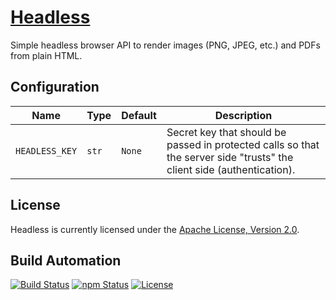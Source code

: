 # [Headless](https://headless.hive.pt)

Simple headless browser API to render images (PNG, JPEG, etc.) and PDFs from plain HTML.

## Configuration

| Name | Type | Default | Description |
| ----- | ----- | ----- | ----- |
| `HEADLESS_KEY` | `str` | `None` | Secret key that should be passed in protected calls so that the server side "trusts" the client side (authentication). |

## License

Headless is currently licensed under the [Apache License, Version 2.0](http://www.apache.org/licenses/).

## Build Automation

[![Build Status](https://travis-ci.org/hivesolutions/headless.svg?branch=master)](https://travis-ci.org/hivesolutions/headless)
[![npm Status](https://img.shields.io/npm/v/hive-headless.svg)](https://www.npmjs.com/package/hive-headless)
[![License](https://img.shields.io/badge/license-Apache%202.0-blue.svg)](https://www.apache.org/licenses/)

